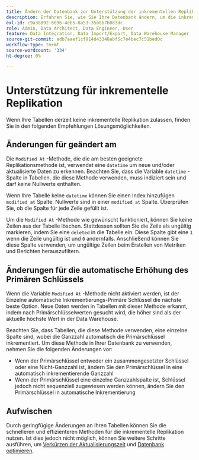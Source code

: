 ```yaml
---
title: Ändern der Datenbank zur Unterstützung der inkrementellen Replikation
description: Erfahren Sie, wie Sie Ihre Datenbank ändern, um die inkrementelle Replikation zu unterstützen.
exl-id: c9a38892-6096-4eb5-8a53-35b8b7b083dc
role: Admin, Data Architect, Data Engineer, User
feature: Data Integration, Data Import/Export, Data Warehouse Manager
source-git-commit: adb7aaef1cf914d43348abf5c7e4bec7c51bed0c
workflow-type: tm+mt
source-wordcount: '334'
ht-degree: 0%

---
```


# Unterstützung für inkrementelle Replikation

Wenn Ihre Tabellen derzeit keine inkrementelle Replikation zulassen, finden Sie in den folgenden Empfehlungen Lösungsmöglichkeiten.

## Änderungen für geändert am

Die `Modified At` -Methode, die die am besten geeignete Replikationsmethode ist, verwendet eine `datetime` um neue und/oder aktualisierte Daten zu erkennen. Beachten Sie, dass die Variable `datetime` -Spalte in Tabellen, die diese Methode verwenden, muss indiziert sein und darf keine Nullwerte enthalten.

Wenn Ihre Tabelle keine `datetime` können Sie einen Index hinzufügen `modified at` Spalte. Nullwerte sind in einer `modified at` Spalte. Überprüfen Sie, ob die Spalte für jede Zeile gefüllt ist.

Um die `Modified At` -Methode wie gewünscht funktioniert, können Sie keine Zeilen aus der Tabelle löschen. Stattdessen sollten Sie die Zeile als ungültig markieren, indem Sie eine `deleted` in die Tabelle ein. Diese Spalte gibt eine `1` wenn die Zeile ungültig ist und `0` andernfalls. Anschließend können Sie diese Spalte verwenden, um ungültige Zeilen beim Erstellen von Metriken und Berichten herauszufiltern.

## Änderungen für die automatische Erhöhung des Primären Schlüssels

Wenn die Variable `Modified At` -Methode nicht aktiviert werden, ist der Einzelne automatische Inkrementierungs-Primäre Schlüssel die nächste beste Option. Neue Daten werden in Tabellen mit dieser Methode erkannt, indem nach Primärschlüsselwerten gesucht wird, die höher sind als der aktuelle höchste Wert in der Data Warehouse.

Beachten Sie, dass Tabellen, die diese Methode verwenden, eine einzelne Spalte sind, wobei die Ganzzahl automatisch die Primärschlüssel inkrementiert. Um diese Methode in Ihrer Datenbank zu verwenden, nehmen Sie die folgenden Änderungen vor:

* Wenn der Primärschlüssel entweder ein zusammengesetzter Schlüssel oder eine Nicht-Ganzzahl ist, ändern Sie den Primärschlüssel in eine automatisch inkrementierende Ganzzahl
* Wenn der Primärschlüssel eine einzelne Ganzzahlspalte ist, Schlüssel jedoch nicht sequenziell zugewiesen werden können, ändern Sie den Primärschlüssel in automatische Inkrementierung

## Aufwischen

Durch geringfügige Änderungen an Ihren Tabellen können Sie die schnelleren und effizienteren Methoden für die inkrementelle Replikation nutzen. Ist dies jedoch nicht möglich, können Sie weitere Schritte ausführen, um [Verkürzen der Aktualisierungszeit](../best-practices/reduce-update-cycle-time.md) und [Datenbank optimieren](../best-practices/opt-db-analysis.md).
